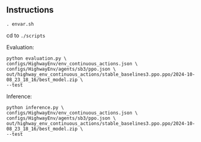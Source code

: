 ## Instructions
```shell
. envar.sh
```
cd to `./scripts`

Evaluation:
```shell
python evaluation.py \
configs/HighwayEnv/env_continuous_actions.json \
configs/HighwayEnv/agents/sb3/ppo.json \
out/highway_env_continuous_actions/stable_baselines3.ppo.ppo/2024-10-08_23_18_16/best_model.zip \
--test
```


Inference:
```shell
python inference.py \
configs/HighwayEnv/env_continuous_actions.json \
configs/HighwayEnv/agents/sb3/ppo.json \
out/highway_env_continuous_actions/stable_baselines3.ppo.ppo/2024-10-08_23_18_16/best_model.zip \
--test
```
